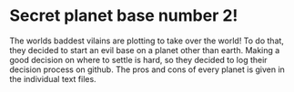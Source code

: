 # Secret planet base number 2!
The worlds baddest vilains are plotting to take over the world! To do that, they decided to start an evil base on a planet other than earth. Making a good decision on where to settle is hard, so they decided to log their decision process on github. The pros and cons of every planet is given in the individual text files.
